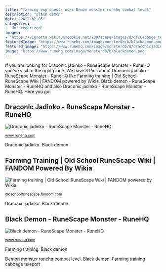 ```yaml
---
title: "farming exp quests osrs Demon monster runehq combat level"
description: "Black demon"
date: "2022-02-05"
categories:
- "Uncategorized"
images:
- "https://vignette.wikia.nocookie.net/2007scape/images/d/df/Cabbage_teleport.gif/revision/latest?cb=20150507115436"
featuredImage: "https://www.runehq.com/image/monsterdb/b/blackdemon.png"
featured_image: "https://www.runehq.com/image/monsterdb/d/draconicjadinko.png"
image: "https://www.runehq.com/image/monsterdb/b/blackdemon.png"
---
```


If you are looking for Draconic jadinko - RuneScape Monster - RuneHQ you've visit to the right place. We have 3 Pics about Draconic jadinko - RuneScape Monster - RuneHQ like Farming training | Old School RuneScape Wiki | FANDOM powered by Wikia, Black demon - RuneScape Monster - RuneHQ and also Draconic jadinko - RuneScape Monster - RuneHQ. Here you go:

## Draconic Jadinko - RuneScape Monster - RuneHQ

![Draconic jadinko - RuneScape Monster - RuneHQ](https://www.runehq.com/image/monsterdb/d/draconicjadinko.png "Demon monster runehq combat level")

<small>www.runehq.com</small>

Draconic jadinko. Black demon

## Farming Training | Old School RuneScape Wiki | FANDOM Powered By Wikia

![Farming training | Old School RuneScape Wiki | FANDOM powered by Wikia](https://vignette.wikia.nocookie.net/2007scape/images/d/df/Cabbage_teleport.gif/revision/latest?cb=20150507115436 "Black demon")

<small>oldschoolrunescape.fandom.com</small>

Draconic jadinko. Black demon

## Black Demon - RuneScape Monster - RuneHQ

![Black demon - RuneScape Monster - RuneHQ](https://www.runehq.com/image/monsterdb/b/blackdemon.png "Monster draconic runehq combat level")

<small>www.runehq.com</small>

Farming training. Black demon

Demon monster runehq combat level. Black demon. Farming training cabbage teleport
